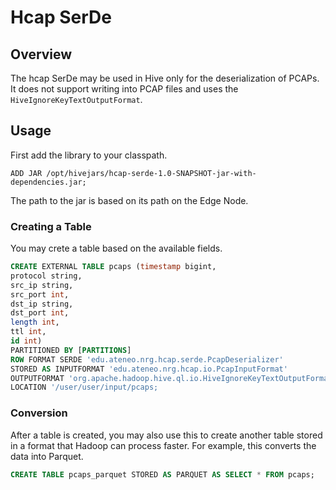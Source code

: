 # Hcap SerDe

## Overview
The hcap SerDe may be used in Hive only for the deserialization of PCAPs. It does not support writing into PCAP files and uses the `HiveIgnoreKeyTextOutputFormat`.

## Usage
First add the library to your classpath.

```
ADD JAR /opt/hivejars/hcap-serde-1.0-SNAPSHOT-jar-with-dependencies.jar;
```
The path to the jar is based on its path on the Edge Node.

### Creating a Table
You may crete a table based on the available fields.

```sql
CREATE EXTERNAL TABLE pcaps (timestamp bigint,
protocol string,
src_ip string,
src_port int,
dst_ip string,
dst_port int,
length int,
ttl int,
id int)
PARTITIONED BY [PARTITIONS]
ROW FORMAT SERDE 'edu.ateneo.nrg.hcap.serde.PcapDeserializer'
STORED AS INPUTFORMAT 'edu.ateneo.nrg.hcap.io.PcapInputFormat'
OUTPUTFORMAT 'org.apache.hadoop.hive.ql.io.HiveIgnoreKeyTextOutputFormat'
LOCATION '/user/user/input/pcaps;
```

### Conversion
After a table is created, you may also use this to create another table stored in a format that Hadoop can process faster. For example, this converts the data into Parquet.

```sql
CREATE TABLE pcaps_parquet STORED AS PARQUET AS SELECT * FROM pcaps;
```
